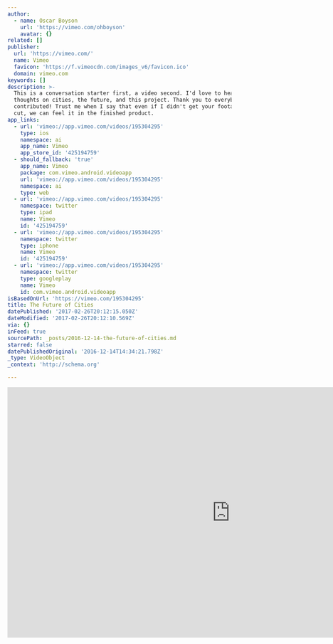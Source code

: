 ```yaml
---
author:
  - name: Oscar Boyson
    url: 'https://vimeo.com/ohboyson'
    avatar: {}
related: []
publisher:
  url: 'https://vimeo.com/'
  name: Vimeo
  favicon: 'https://f.vimeocdn.com/images_v6/favicon.ico'
  domain: vimeo.com
keywords: []
description: >-
  This is a conversation starter first, a video second. I'd love to hear your
  thoughts on cities, the future, and this project. Thank you to everybody who
  contributed! Trust me when I say that even if I didn't get your footage in the
  cut, we can feel it in the finished product.
app_links:
  - url: 'vimeo://app.vimeo.com/videos/195304295'
    type: ios
    namespace: ai
    app_name: Vimeo
    app_store_id: '425194759'
  - should_fallback: 'true'
    app_name: Vimeo
    package: com.vimeo.android.videoapp
    url: 'vimeo://app.vimeo.com/videos/195304295'
    namespace: ai
    type: web
  - url: 'vimeo://app.vimeo.com/videos/195304295'
    namespace: twitter
    type: ipad
    name: Vimeo
    id: '425194759'
  - url: 'vimeo://app.vimeo.com/videos/195304295'
    namespace: twitter
    type: iphone
    name: Vimeo
    id: '425194759'
  - url: 'vimeo://app.vimeo.com/videos/195304295'
    namespace: twitter
    type: googleplay
    name: Vimeo
    id: com.vimeo.android.videoapp
isBasedOnUrl: 'https://vimeo.com/195304295'
title: The Future of Cities
datePublished: '2017-02-26T20:12:15.050Z'
dateModified: '2017-02-26T20:12:10.569Z'
via: {}
inFeed: true
sourcePath: _posts/2016-12-14-the-future-of-cities.md
starred: false
datePublishedOriginal: '2016-12-14T14:34:21.798Z'
_type: VideoObject
_context: 'http://schema.org'

---
```

<iframe src="https://cdn.embedly.com/widgets/media.html?src=https%3A%2F%2Fplayer.vimeo.com%2Fvideo%2F195304295&amp;url=https%3A%2F%2Fvimeo.com%2F195304295&amp;image=https%3A%2F%2Fi.vimeocdn.com%2Fvideo%2F607544099_1280.jpg&amp;key=b7d04c9b404c499eba89ee7072e1c4f7&amp;type=text%2Fhtml&amp;schema=vimeo" width="1000" height="563" scrolling="no" frameborder="0" allowfullscreen="" style=""></iframe>